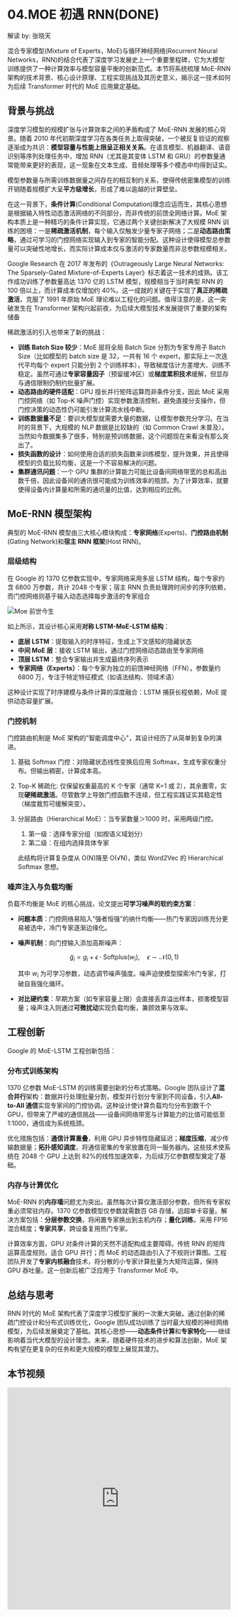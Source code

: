 <!--Copyright © ZOMI 适用于[License](https://github.com/Infrasys-AI/AIInfra)版权许可-->

# 04.MOE 初遇 RNN(DONE)

解读 by: 张晓天

混合专家模型(Mixture of Experts，MoE)与循环神经网络(Recurrent Neural Networks，RNN)的结合代表了深度学习发展史上一个重要里程碑，它为大模型训练提供了一种计算效率与模型容量平衡的创新范式。本节将系统梳理 MoE-RNN 架构的技术背景、核心设计原理、工程实现挑战及其历史意义，揭示这一技术如何为后续 Transformer 时代的 MoE 应用奠定基础。

## 背景与挑战

深度学习模型的规模扩张与计算效率之间的矛盾构成了 MoE-RNN 发展的核心背景。随着 2010 年代初期深度学习在各类任务上取得突破，一个被反复验证的观察逐渐成为共识：**模型容量与性能上限呈正相关关系**。在语言模型、机器翻译、语音识别等序列处理任务中，增加 RNN（尤其是其变体 LSTM 和 GRU）的参数量通常能带来更好的表现，这一现象在文本生成、音频处理等多个模态中均得到证实。

模型参数量与所需训练数据量之间存在的相互制约关系，使得传统密集模型的训练开销随着规模扩大呈**平方级增长**，形成了难以逾越的计算壁垒。

在这一背景下，**条件计算**(Conditional Computation)理念应运而生，其核心思想是根据输入特性动态激活网络的不同部分，而非传统的前馈全网络计算。MoE 架构本质上是一种精巧的条件计算实现，它通过两个关键创新解决了大规模 RNN 训练的困境：一是**稀疏激活机制**，每个输入仅触发少量专家子网络；二是**动态路由策略**，通过可学习的门控网络实现输入到专家的智能分配。这种设计使得模型总参数量可以突破性地增长，而实际计算成本仅与激活的专家数量而非总参数规模相关。

Google Research 在 2017 年发布的《Outrageously Large Neural Networks: The Sparsely-Gated Mixture-of-Experts Layer》标志着这一技术的成熟。该工作成功训练了参数量高达 1370 亿的 LSTM 模型，规模相当于当时典型 RNN 的 100 倍以上，而计算成本仅增加约 40%。这一成就的关键在于实现了**真正的稀疏激活**，克服了 1991 年原始 MoE 理论难以工程化的问题。值得注意的是，这一突破发生在 Transformer 架构兴起前夜，为后续大模型技术发展提供了重要的架构储备

稀疏激活的引入也带来了新的挑战：

- **训练 Batch Size 较少**：MoE 层将全局 Batch Size 分割为专家专用子 Batch Size（比如模型的 batch size 是 32，一共有 16 个 expert，那实际上一次迭代平均每个 expert 只能分到 2 个训练样本），导致梯度估计方差增大、训练不稳定。虽然可通过**专家容量因子**（预留缓冲区）或**梯度累积技术**缓解，但显存与通信限制仍制约批量扩展。
- **动态路由的硬件适配**：GPU 擅长并行矩阵运算而非条件分支，因此 MoE 采用门控网络（如 Top-K 噪声门控）实现参数激活控制，避免直接分支操作，但门控决策的动态性仍可能引发计算流水线中断。
- **训练数据量不足**：要训大模型就需要大量的数据，让模型参数充分学习。在当时的背景下，大规模的 NLP 数据是比较缺的（如 Common Crawl 未普及）。当然如今数据集多了很多，特别是预训练数据，这个问题现在来看没有那么突出了。
- **损失函数的设计**：如何使用合适的损失函数来训练模型，提升效果，并且使得模型的负载比较均衡，这是一个不容易解决的问题。
- **集群通讯问题**：一个 GPU 集群的计算能力可能比设备间网络带宽的总和高出数千倍，因此设备间的通讯很可能成为训练效率的瓶颈。为了计算效率，就要使得设备内计算量和所需的通讯量的比值，达到相应的比例。

## MoE-RNN 模型架构

典型的 MoE-RNN 模型由三大核心模块构成：**专家网络**(Experts)、**门控路由机制**(Gating Network)和**宿主 RNN 框架**(Host RNN)。

### 层级结构

在 Google 的 1370 亿参数实现中，专家网络采用多层 LSTM 结构，每个专家约含 6800 万参数，共计 2048 个专家；宿主 RNN 负责处理跨时间步的序列依赖，而门控网络则基于输入动态选择每步激活的专家组合

![Moe 前世今生](images/02MOERNN_01.png)

如上所示，其设计核心采用**对称 LSTM-MoE-LSTM 结构**：

- **底层 LSTM**：提取输入的时序特征，生成上下文感知的隐藏状态
- **中间 MoE 层**：接收 LSTM 输出，通过门控网络动态路由至专家网络
- **顶层 LSTM**：整合专家输出并生成最终序列表示
- **专家网络（Experts）**：每个专家为独立的前馈神经网络（FFN），参数量约 6800 万，专注于特定特征模式（如语法结构、领域术语）

这种设计实现了时序建模与条件计算的深度融合：LSTM 捕获长程依赖，MoE 提供动态容量扩展。

### 门控机制

门控路由机制是 MoE 架构的"智能调度中心"，其设计经历了从简单到复杂的演进。

1. 基础 Softmax 门控：对隐藏状态线性变换后应用 Softmax，生成专家权重分布。但输出稠密，计算成本高。
2. Top-K 稀疏化:   仅保留权重最高的 K 个专家（通常 K=1 或 2），其余置零，实现**硬稀疏激活**。尽管数学上导致门控函数不连续，但工程实践证实其稳定性（梯度裁剪可缓解突变）。
3. 分层路由（Hierarchical MoE）：当专家数量＞1000 时，采用两级门控。

   1. 第一级：选择专家分组（如按语义域划分）
   2. 第二级：在组内选择具体专家

   此结构将计算复杂度从 O(N)降至 O(√N)，类似 Word2Vec 的 Hierarchical Softmax 思想。

### 噪声注入与负载均衡

负载不均衡是 MoE 的核心挑战，论文提出**可学习噪声的软约束方案**：

- **问题本质**：门控网络易陷入“强者恒强”的纳什均衡——热门专家因训练充分更易被选中，冷门专家逐渐边缘化。
- **噪声机制**：向门控输入添加高斯噪声：

  $$
  \tilde{g}_i = g_i + \epsilon \cdot \text{Softplus}(w_i), \quad \epsilon \sim \mathcal{N}(0,1)
  $$

  其中 $w_i$ 为可学习参数，动态调节噪声强度。噪声迫使模型探索冷门专家，打破自我强化循环。

- **对比硬约束**：早期方案（如专家容量上限）会直接丢弃溢出样本，损害模型容量；噪声注入则通过**可微扰动**实现负载均衡，兼顾效果与效率。

## 工程创新

Google 的 MoE-LSTM 工程创新包括：

### 分布式训练架构

1370 亿参数 MoE-LSTM 的训练需要创新的分布式策略。Google 团队设计了**混合并行**架构：数据并行处理批量分割，模型并行划分专家到不同设备，引入**All-to-All 通信**实现专家间的门控协调。这种设计使计算负载均匀分布到数千个 GPU，但带来了严峻的通信挑战——设备间网络带宽与计算能力的比值可能低至 1:1000，通信成为系统瓶颈。

优化措施包括：**通信计算重叠**，利用 GPU 异步特性隐藏延迟；**梯度压缩**，减少传输数据量；**拓扑感知调度**，将通信密集的专家放置在同一服务器内。这些技术使系统在 2048 个 GPU 上达到 82%的线性加速效率，为后续万亿参数模型奠定了基础。

### 内存与计算优化

MoE-RNN 的**内存墙**问题尤为突出。虽然每次计算仅激活部分参数，但所有专家权重必须常驻内存。1370 亿参数模型仅参数就需数百 GB 存储，远超单卡容量。解决方案包括：**分层参数交换**，将闲置专家换出到主机内存；**量化训练**，采用 FP16 混合精度；**专家共享**，跨设备复用热门专家。

计算效率方面，GPU 对条件计算的天然不适配构成主要障碍。传统 RNN 的矩阵运算高度规则，适合 GPU 并行；而 MoE 的动态路由引入了不规则计算图。工程团队开发了**专家内核融合**技术，将分散的小专家计算批量为大矩阵运算，保持 GPU 吞吐量。这一创新后被广泛应用于 Transformer MoE 中。

## 总结与思考

RNN 时代的 MoE 架构代表了深度学习模型扩展的一次重大突破。通过创新的稀疏门控设计和分布式训练优化，Google 团队成功训练了当时最大规模的神经网络模型，为后续发展奠定了基础。其核心思想——**动态条件计算**和**专家特化**——继续影响着当代大模型的设计理念。未来，随着硬件技术的进步和算法创新，MoE 架构有望在更复杂的任务和更大规模的模型上展现其潜力。

## 本节视频

<html>
<iframe src="https://player.bilibili.com/player.html?isOutside=true&aid=114031650217858&bvid=BV1RYAjeKE3o&cid=28478472313&p=1&as_wide=1&high_quality=1&danmaku=0&t=30&autoplay=0" width="100%" height="500" scrolling="no" border="0" frameborder="no" framespacing="0" allowfullscreen="true"> </iframe>
</html>
